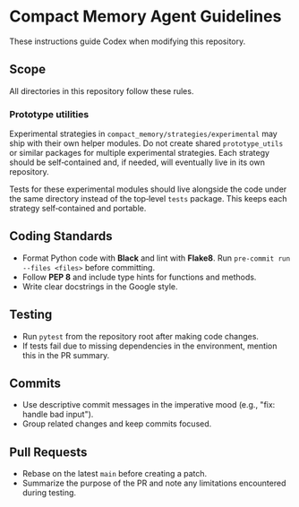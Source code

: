 # Compact Memory Agent Guidelines

These instructions guide Codex when modifying this repository.

## Scope
All directories in this repository follow these rules.

### Prototype utilities
Experimental strategies in ``compact_memory/strategies/experimental`` may ship
with their own helper modules. Do not create shared ``prototype_utils`` or
similar packages for multiple experimental strategies. Each strategy should be
self‑contained and, if needed, will eventually live in its own repository.

Tests for these experimental modules should live alongside the code under the
same directory instead of the top‑level ``tests`` package. This keeps each
strategy self‑contained and portable.

## Coding Standards
- Format Python code with **Black** and lint with **Flake8**. Run `pre-commit run --files <files>` before committing.
- Follow **PEP 8** and include type hints for functions and methods.
- Write clear docstrings in the Google style.

## Testing
- Run `pytest` from the repository root after making code changes.
- If tests fail due to missing dependencies in the environment, mention this in the PR summary.

## Commits
- Use descriptive commit messages in the imperative mood (e.g., "fix: handle bad input").
- Group related changes and keep commits focused.

## Pull Requests
- Rebase on the latest `main` before creating a patch.
- Summarize the purpose of the PR and note any limitations encountered during testing.
